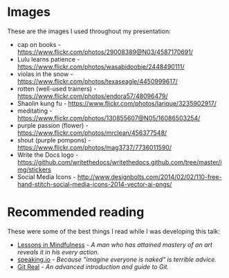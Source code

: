 # Images

These are the images I used throughout my presentation:

* cap on books - https://www.flickr.com/photos/29008389@N03/4587170691/
* Lulu learns patience - https://www.flickr.com/photos/wasabidoobie/2448490111/
* violas in the snow - https://www.flickr.com/photos/texaseagle/4450999617/
* rotten (well-used trainers) - https://www.flickr.com/photos/endora57/48096479/
* Shaolin kung fu - https://www.flickr.com/photos/larique/3235902917/
* meditating - https://www.flickr.com/photos/130855607@N05/16086503254/
* purple passion (flower) - https://www.flickr.com/photos/mrclean/456377548/
* shout (purple pompons) - https://www.flickr.com/photos/mag3737/7736011590/
* Write the Docs logo - https://github.com/writethedocs/writethedocs.github.com/tree/master/img/stickers
* Social Media Icons - http://www.designbolts.com/2014/02/02/110-free-hand-stitch-social-media-icons-2014-vector-ai-pngs/

# Recommended reading

These were some of the best things I read while I was developing this talk:

* [Lessons in Mindfulness](http://zenmartialarts.com/resources_lessonsinmindfulness.php) - _A man who has attained mastery of an art reveals it in his every action._
* [speaking.io](http://speaking.io/) - _Because "imagine everyone is naked" is terrible advice._
* [Git Real](https://www.codeschool.com/courses/git-real) - _An advanced introduction and guide to Git._
